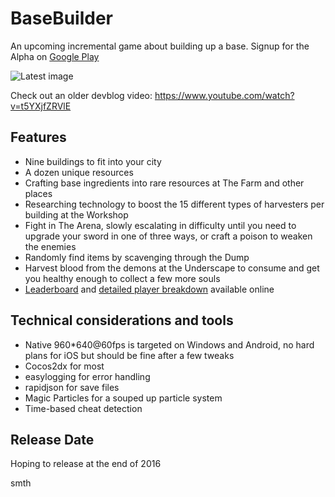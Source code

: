 # BaseBuilder
An upcoming incremental game about building up a base. Signup for the Alpha on [Google Play](https://play.google.com/apps/testing/com.tankorsmash.buildupthebase)

![Latest image](http://i.imgur.com/TMrhZYE.png)

Check out an older devblog video: https://www.youtube.com/watch?v=t5YXjfZRVlE

## Features
* Nine buildings to fit into your city
* A dozen unique resources
* Crafting base ingredients into rare resources at The Farm and other places
* Researching technology to boost the 15 different types of harvesters per building at the Workshop
* Fight in The Arena, slowly escalating in difficulty until you need to upgrade your sword in one of three ways, or craft a poison to weaken the enemies
* Randomly find items by scavenging through the Dump
* Harvest blood from the demons at the Underscape to consume and get you healthy enough to collect a few more souls
* [Leaderboard](http://www.buildupthebase.com/leaderboard/) and [detailed player breakdown](http://www.buildupthebase.com/users/Sneale/) available online

## Technical considerations and tools
* Native 960*640@60fps is targeted on Windows and Android, no hard plans for iOS but should be fine after a few tweaks
* Cocos2dx for most 
* easylogging for error handling
* rapidjson for save files
* Magic Particles for a souped up particle system
* Time-based cheat detection

## Release Date

Hoping to release at the end of 2016

smth
